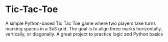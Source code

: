 # Tic-Tac-Toe
A simple Python-based Tic Tac Toe game where two players take turns marking spaces in a 3x3 grid. The goal is to align three marks horizontally, vertically, or diagonally. A great project to practice logic and Python basics
